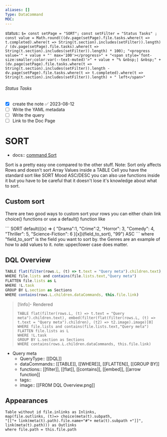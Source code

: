 ```yaml
---
aliases: []
Type: DataCommand
MOC:
---
```


status::  `$= const setPage = "SORT"; const setFilter = "Status Tasks" ; const value = Math.round(((dv.page(setPage).file.tasks.where(t => t.completed).where(t => String(t.section).includes(setFilter)).length) / (dv.page(setPage).file.tasks).where(t => String(t.section).includes(setFilter)).length) * 100); "<progress value='" + value + "' max='100'></progress>" + "<span style='font-size:smaller;color:var(--text-muted)'>" + value + "% &nbsp;| &nbsp;" + (dv.page(setPage).file.tasks.where(t => String(t.section).includes(setFilter)).length - dv.page(setPage).file.tasks.where(t => t.completed).where(t => String(t.section).includes(setFilter)).length) + " left</span>" `

###### Status Tasks
- [x] create the note ✅ 2023-08-12
- [ ] Write the YAML metadata
- [ ] Write the query
- [ ] Link to the Doc Page

# SORT

- docs:: [command Sort](https://blacksmithgu.github.io/obsidian-dataview/queries/data-commands/#sort)

Sort is a pretty easy one compared to the other stuff.
Note: Sort only affects Rows and doesn't sort Array Values inside a TABLE Cell
you have the standard sort like
SORT Mood ASC/DESC
you can also use functions inside it but you have to be careful that it doesn't lose it's knowledge about what to sort.

## Custom sort

There are two good ways to custom sort your rows
you can either chain link choice() functions or use a default() function like

\`\`\`
SORT default(((x) => {
"Drama":1, 
"Crime":2,
"Horror": 3,
"Comedy": 4,
"Thriller": 5,
"Science-Fiction": 6
}[x])(field_to_sort), "99") ASC
\`\`\`
where "field_to_sort" is the field you want to sort by.
the Genres are an example of how to add values to it. note: upper/lower case does matter.



## DQL Overview

```js 
TABLE flat(filter(rows.L, (t) => t.text = "Query meta").children.text), embed(filter(flat(filter(rows.L, (t) => t.text = "Query meta").children), (t2) => t2.image).image)[0]
WHERE file.lists and contains(file.lists.text,"Query meta")
FLATTEN file.lists as L
WHERE !L.task
GROUP BY L.section as Sections
WHERE contains(rows.L.children.dataCommands, this.file.link)
```

>[!info]- Rendered
>```dataview
>TABLE flat(filter(rows.L, (t) => t.text = "Query meta").children.text), embed(filter(flat(filter(rows.L, (t) => t.text = "Query meta").children), (t2) => t2.image).image)[0]
>WHERE file.lists and contains(file.lists.text,"Query meta")
>FLATTEN file.lists as L
>WHERE !L.task
>GROUP BY L.section as Sections
>WHERE contains(rows.L.children.dataCommands, this.file.link)
>```

- Query meta
    - QueryType:: [[DQL]]
    - dataCommands:: [[TABLE]], [[WHERE]], [[FLATTEN]], [[GROUP BY]]
    - functions:: [[filter]], [[flat]], [[contains]], [[embed]], [[arrow function]]
    - tags:: 
    - image:: [[FROM DQL Overview.png]]


## Appearances

```dataview
Table without id file.inlinks as Inlinks, 
map(file.outlinks, (t)=> choice(meta(t).subpath, 
"[["+ link(meta(t).path).file.name+"#"+ meta(t).subpath +"]]", 
link(meta(t).path))) as Outlinks
where file.path = this.file.path
```




